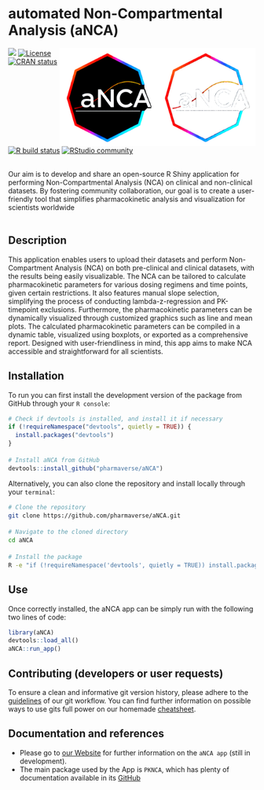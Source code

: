 # automated Non-Compartmental Analysis (aNCA)  
<img src='inst/shiny/www/images/aNCA_logo_bbg.png#gh-dark-mode-only' align="right" alt="aNCA logo dark bg" height="200" style="float:right; height:200px;">
<img src="inst/shiny/www/images/aNCA_logo_wbg.png#gh-light-mode-only" align="right" alt="aNCA logo light bg" height="200" style="float:right; height:200px;">


<!-- badges: start -->
[<img src="http://pharmaverse.org/shields/aNCA.svg">](https://pharmaverse.org)
[![License](https://img.shields.io/badge/License-Apache_2.0-blue.svg)](https://opensource.org/licenses/Apache-2.0)
[![CRAN status](https://www.r-pkg.org/badges/version/aNCA)](https://CRAN.R-project.org/package=aNCA)
[![R build status](https://github.com/rstudio/shiny/actions/workflows/R-CMD-check.yaml/badge.svg)](https://github.com/rstudio/shiny/actions)
[![RStudio community](https://img.shields.io/badge/community-shiny-blue?style=social&logo=rstudio&logoColor=75AADB)](https://forum.posit.co/new-topic?category=shiny&tags=shiny)
<!-- badges: end -->

<br/> 
Our aim is to develop and share an open-source R Shiny application for performing Non-Compartmental Analysis (NCA) on clinical and non-clinical datasets. By fostering community collaboration, our goal is to create a user-friendly tool that simplifies pharmacokinetic analysis and visualization for scientists worldwide
<br/> 
<br/> 

## Description

This application enables users to upload their datasets and perform Non-Compartment Analysis (NCA) on both pre-clinical and clinical datasets, with the results being easily visualizable. The NCA can be tailored to calculate pharmacokinetic parameters for various dosing regimens and time points, given certain restrictions. It also features manual slope selection, simplifying the process of conducting lambda-z-regression and PK-timepoint exclusions. Furthermore, the pharmacokinetic parameters can be dynamically visualized through customized graphics such as line and mean plots. The calculated pharmacokinetic parameters can be compiled in a dynamic table, visualized using boxplots, or exported as a comprehensive report. Designed with user-friendliness in mind, this app aims to make NCA accessible and straightforward for all scientists.



## Installation

To run you can first install the development version of the package from GitHub through your `R console`:

```r
# Check if devtools is installed, and install it if necessary
if (!requireNamespace("devtools", quietly = TRUE)) {
  install.packages("devtools")
}

# Install aNCA from GitHub
devtools::install_github("pharmaverse/aNCA")
```

Alternatively, you can also clone the repository and install locally through your `terminal`:

``` sh
# Clone the repository
git clone https://github.com/pharmaverse/aNCA.git

# Navigate to the cloned directory
cd aNCA

# Install the package
R -e "if (!requireNamespace('devtools', quietly = TRUE)) install.packages('devtools'); devtools::install()"
```



## Use

Once correctly installed, the aNCA app can be simply run with the following two lines of code:

``` r
library(aNCA)
devtools::load_all()
aNCA::run_app()
```



## Contributing (developers or user requests)

To ensure a clean and informative git version history, please adhere to the [guidelines](man/GUIDELINES.md) of our git workflow. You can find further information on possible ways to use gits full power on our homemade [cheatsheet](man/GIT-CHEATSHEET.md).


## Documentation and references

* Please go to [our Website](https://pharmaverse.github.io/aNCA/) for further information on the `aNCA app` (still in development).
* The main package used by the App is `PKNCA`, which has plenty of documentation available in its [GitHub](https://github.com/billdenney/pknca)


<!-- 

## Getting started

You may have realised this template... doesn't contain an app template. That is 
due to the different tools available, and knowledge that there is a lot of 
diversity in how people make shiny apps.

We have though applied a RocheMeta file (see `project_metadata.yaml`), which will 
be used to index your app against our database of apps and packages. Please do 
look at that file and fill in the fields.

### Shiny frameworks

The easiest way to get started is via the very simple shiny app built into Rstudio. 
To start that, click new in Rstudio, and select `Shiny Web App`.

If your app is likely to grow - it is strongly recommended to look at Shiny 
Modules. 

There are two common frameworks for structuring a more advanced app. The 
more familiar would be [`golem`]() which structures a shiny app around the ideas
that inform an R package. 
[`rhino`](https://appsilon.github.io/rhino/) introduces concepts that might be 
new to many R developers, but can be 
seen as the 'most robust, but also more intensive' way to construct an app.

### Shiny tools at Roche

The following R packages exist to help you develop your shiny apps.

* RocheLogin: This R package can help you add Roche google authentication to your app
* RocheData: Do not bundle patient data into your apps - RocheData makes it easy to query Roche databases.
* ShinyCohortBuilder: Powerful tools to build filter panels that work across relational tables
* RocheDeploy: This package is optimized to push apps to the Apollo Connect server

## Sharing your work

A `project_metadata.yaml` file has been added by default to your repo to index your 
project and find it through RocheMeta REST API (https://connect.apollo.roche.com/RocheMetaAPI/). 
You can visit [`RocheMeta documentation`](https://go.roche.com/RocheMeta) to learn how to fill correctly the file. 

Some basic tags (`R`, `Shiny`) have been added as default to your `project_metadata.yaml` and the 
lifecycle stages have been set to `experimental` and `active development`. 

Tags help to find easily your project through an API. Tag your project with more tags! If you are not sure which other tags to use () you can use `RocheMeta::suggest_tags()` function.

## License

The shiny package as a whole is licensed under the GPLv3. See the [LICENSE](LICENSE) file for more details.

## R version support

This Shiny application is supported on the latest release version of R, as well as the previous four minor release versions of R. For example, if the latest release R version is 4.1, then that version is supported, as well as 4.0, 3.6, 3.5, and 3.4.

-->

